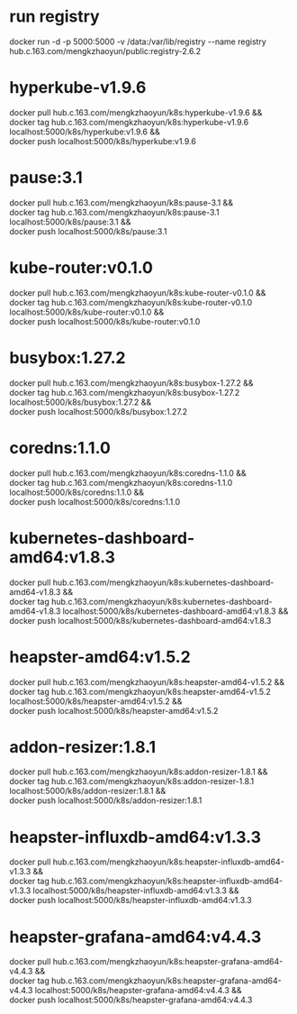 # run registry
docker run -d -p 5000:5000 -v /data:/var/lib/registry --name registry hub.c.163.com/mengkzhaoyun/public:registry-2.6.2 

# hyperkube-v1.9.6
docker pull hub.c.163.com/mengkzhaoyun/k8s:hyperkube-v1.9.6 &&\
docker tag hub.c.163.com/mengkzhaoyun/k8s:hyperkube-v1.9.6 localhost:5000/k8s/hyperkube:v1.9.6 &&\
docker push localhost:5000/k8s/hyperkube:v1.9.6

# pause:3.1
docker pull hub.c.163.com/mengkzhaoyun/k8s:pause-3.1 &&\
docker tag hub.c.163.com/mengkzhaoyun/k8s:pause-3.1 localhost:5000/k8s/pause:3.1 &&\
docker push localhost:5000/k8s/pause:3.1

# kube-router:v0.1.0
docker pull hub.c.163.com/mengkzhaoyun/k8s:kube-router-v0.1.0 &&\
docker tag hub.c.163.com/mengkzhaoyun/k8s:kube-router-v0.1.0 localhost:5000/k8s/kube-router:v0.1.0 &&\
docker push localhost:5000/k8s/kube-router:v0.1.0

# busybox:1.27.2
docker pull hub.c.163.com/mengkzhaoyun/k8s:busybox-1.27.2 &&\
docker tag hub.c.163.com/mengkzhaoyun/k8s:busybox-1.27.2 localhost:5000/k8s/busybox:1.27.2 &&\
docker push localhost:5000/k8s/busybox:1.27.2

# coredns:1.1.0
docker pull hub.c.163.com/mengkzhaoyun/k8s:coredns-1.1.0 &&\
docker tag hub.c.163.com/mengkzhaoyun/k8s:coredns-1.1.0 localhost:5000/k8s/coredns:1.1.0 &&\
docker push localhost:5000/k8s/coredns:1.1.0

# kubernetes-dashboard-amd64:v1.8.3
docker pull hub.c.163.com/mengkzhaoyun/k8s:kubernetes-dashboard-amd64-v1.8.3 &&\
docker tag hub.c.163.com/mengkzhaoyun/k8s:kubernetes-dashboard-amd64-v1.8.3 localhost:5000/k8s/kubernetes-dashboard-amd64:v1.8.3 &&\
docker push localhost:5000/k8s/kubernetes-dashboard-amd64:v1.8.3

# heapster-amd64:v1.5.2
docker pull hub.c.163.com/mengkzhaoyun/k8s:heapster-amd64-v1.5.2 &&\
docker tag hub.c.163.com/mengkzhaoyun/k8s:heapster-amd64-v1.5.2 localhost:5000/k8s/heapster-amd64:v1.5.2 &&\
docker push localhost:5000/k8s/heapster-amd64:v1.5.2

# addon-resizer:1.8.1
docker pull hub.c.163.com/mengkzhaoyun/k8s:addon-resizer-1.8.1 &&\
docker tag hub.c.163.com/mengkzhaoyun/k8s:addon-resizer-1.8.1 localhost:5000/k8s/addon-resizer:1.8.1 &&\
docker push localhost:5000/k8s/addon-resizer:1.8.1

# heapster-influxdb-amd64:v1.3.3
docker pull hub.c.163.com/mengkzhaoyun/k8s:heapster-influxdb-amd64-v1.3.3 &&\
docker tag hub.c.163.com/mengkzhaoyun/k8s:heapster-influxdb-amd64-v1.3.3 localhost:5000/k8s/heapster-influxdb-amd64:v1.3.3 &&\
docker push localhost:5000/k8s/heapster-influxdb-amd64:v1.3.3

# heapster-grafana-amd64:v4.4.3
docker pull hub.c.163.com/mengkzhaoyun/k8s:heapster-grafana-amd64-v4.4.3 &&\
docker tag hub.c.163.com/mengkzhaoyun/k8s:heapster-grafana-amd64-v4.4.3 localhost:5000/k8s/heapster-grafana-amd64:v4.4.3 &&\
docker push localhost:5000/k8s/heapster-grafana-amd64:v4.4.3